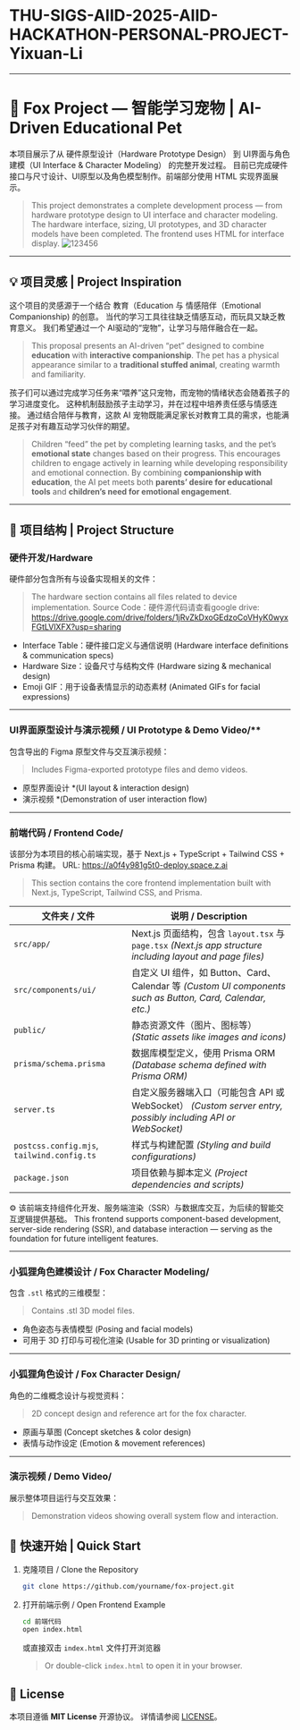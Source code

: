 # THU-SIGS-AIID-2025-AIID-HACKATHON-PERSONAL-PROJECT-Yixuan-Li
---

# 🦊 Fox Project — 智能学习宠物 | AI-Driven Educational Pet

本项目展示了从 硬件原型设计（Hardware Prototype Design） 到 UI界面与角色建模（UI Interface & Character Modeling） 的完整开发过程。
目前已完成硬件接口与尺寸设计、UI原型以及角色模型制作。前端部分使用 HTML 实现界面展示。
> This project demonstrates a complete development process — from hardware prototype design to UI interface and character modeling.
> The hardware interface, sizing, UI prototypes, and 3D character models have been completed. The frontend uses HTML for interface display.
![123456](https://github.com/user-attachments/assets/e25811e4-88b0-4df7-8ec7-7f839dd1b8bd)

---

## 💡 项目灵感 | Project Inspiration

这个项目的灵感源于一个结合 教育（Education 与 情感陪伴（Emotional Companionship) 的创意。
当代的学习工具往往缺乏情感互动，而玩具又缺乏教育意义。
我们希望通过一个 AI驱动的“宠物”，让学习与陪伴融合在一起。
> This proposal presents an AI-driven “pet” designed to combine **education** with **interactive companionship**.
> The pet has a physical appearance similar to a **traditional stuffed animal**, creating warmth and familiarity.

孩子们可以通过完成学习任务来“喂养”这只宠物，而宠物的情绪状态会随着孩子的学习进度变化。
这种机制鼓励孩子主动学习，并在过程中培养责任感与情感连接。
通过结合陪伴与教育，这款 AI 宠物既能满足家长对教育工具的需求，也能满足孩子对有趣互动学习伙伴的期望。
> Children “feed” the pet by completing learning tasks, and the pet’s **emotional state** changes based on their progress.
> This encourages children to engage actively in learning while developing responsibility and emotional connection.
> By combining **companionship with education**, the AI pet meets both **parents’ desire for educational tools** and **children’s need for emotional engagement**.

---

## 📂 项目结构 | Project Structure

### 硬件开发/Hardware

硬件部分包含所有与设备实现相关的文件：
> The hardware section contains all files related to device implementation.
> Source Code：硬件源代码请查看google drive: https://drive.google.com/drive/folders/1jRvZkDxoGEdzoCoVHyK0wyxFGtLVlXFX?usp=sharing

* Interface Table：硬件接口定义与通信说明 (Hardware interface definitions & communication specs)
* Hardware Size：设备尺寸与结构文件 (Hardware sizing & mechanical design)
* Emoji GIF：用于设备表情显示的动态素材 (Animated GIFs for facial expressions)

---

### UI界面原型设计与演示视频 / UI Prototype & Demo Video/**

包含导出的 Figma 原型文件与交互演示视频：
> Includes Figma-exported prototype files and demo videos.

* 原型界面设计 *(UI layout & interaction design)
* 演示视频 *(Demonstration of user interaction flow)

---

### 前端代码 / Frontend Code/

该部分为本项目的核心前端实现，基于 Next.js + TypeScript + Tailwind CSS + Prisma 构建。
URL: https://a0f4y981g5t0-deploy.space.z.ai
> This section contains the core frontend implementation built with Next.js, TypeScript, Tailwind CSS, and Prisma.

| 文件夹 / 文件                                   | 说明 / Description                                                                                    |
| ------------------------------------------ | --------------------------------------------------------------------------------------------------- |
| `src/app/`                                 | Next.js 页面结构，包含 `layout.tsx` 与 `page.tsx` *(Next.js app structure including layout and page files)* |
| `src/components/ui/`                       | 自定义 UI 组件，如 Button、Card、Calendar 等 *(Custom UI components such as Button, Card, Calendar, etc.)*    |
| `public/`                                  | 静态资源文件（图片、图标等） *(Static assets like images and icons)*                                              |
| `prisma/schema.prisma`                     | 数据库模型定义，使用 Prisma ORM *(Database schema defined with Prisma ORM)*                                   |
| `server.ts`                                | 自定义服务器端入口（可能包含 API 或 WebSocket） *(Custom server entry, possibly including API or WebSocket)*        |
| `postcss.config.mjs`, `tailwind.config.ts` | 样式与构建配置 *(Styling and build configurations)*                                                        |
| `package.json`                             | 项目依赖与脚本定义 *(Project dependencies and scripts)*                                                      |

⚙️ 该前端支持组件化开发、服务端渲染（SSR）与数据库交互，为后续的智能交互逻辑提供基础。
This frontend supports component-based development, server-side rendering (SSR), and database interaction — serving as the foundation for future intelligent features.

---

### 小狐狸角色建模设计 / Fox Character Modeling/

包含 `.stl` 格式的三维模型：
> Contains .stl 3D model files.

* 角色姿态与表情模型 (Posing and facial models)
* 可用于 3D 打印与可视化渲染 (Usable for 3D printing or visualization)

---

### 小狐狸角色设计 / Fox Character Design/

角色的二维概念设计与视觉资料：
> 2D concept design and reference art for the fox character.

* 原画与草图 (Concept sketches & color design)
* 表情与动作设定 (Emotion & movement references)
---

### 演示视频 / Demo Video/

展示整体项目运行与交互效果：
> Demonstration videos showing overall system flow and interaction.



## 🚀 快速开始 | Quick Start

1. 克隆项目 / Clone the Repository
   ```bash
   git clone https://github.com/yourname/fox-project.git
   ```

2. 打开前端示例 / Open Frontend Example

   ```bash
   cd 前端代码
   open index.html
   ```
   或直接双击 `index.html` 文件打开浏览器

   > Or double-click `index.html` to open it in your browser.



## 📜 License

本项目遵循 **MIT License** 开源协议。
详情请参阅 [LICENSE](./LICENSE)。


